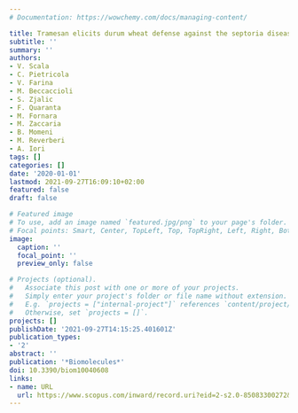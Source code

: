 ```yaml
---
# Documentation: https://wowchemy.com/docs/managing-content/

title: Tramesan elicits durum wheat defense against the septoria disease complex
subtitle: ''
summary: ''
authors:
- V. Scala
- C. Pietricola
- V. Farina
- M. Beccaccioli
- S. Zjalic
- F. Quaranta
- M. Fornara
- M. Zaccaria
- B. Momeni
- M. Reverberi
- A. Iori
tags: []
categories: []
date: '2020-01-01'
lastmod: 2021-09-27T16:09:10+02:00
featured: false
draft: false

# Featured image
# To use, add an image named `featured.jpg/png` to your page's folder.
# Focal points: Smart, Center, TopLeft, Top, TopRight, Left, Right, BottomLeft, Bottom, BottomRight.
image:
  caption: ''
  focal_point: ''
  preview_only: false

# Projects (optional).
#   Associate this post with one or more of your projects.
#   Simply enter your project's folder or file name without extension.
#   E.g. `projects = ["internal-project"]` references `content/project/deep-learning/index.md`.
#   Otherwise, set `projects = []`.
projects: []
publishDate: '2021-09-27T14:15:25.401601Z'
publication_types:
- '2'
abstract: ''
publication: '*Biomolecules*'
doi: 10.3390/biom10040608
links:
- name: URL
  url: https://www.scopus.com/inward/record.uri?eid=2-s2.0-85083300272&doi=10.3390%2fbiom10040608&partnerID=40&md5=4a9b1ba3e7c17c13b319204582423dd7
---
```

